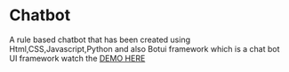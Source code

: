 # Chatbot

A rule based chatbot that has been created using Html,CSS,Javascript,Python and also Botui framework which is a chat bot UI framework watch the
[DEMO HERE](https://ant--bot.herokuapp.com/) 
